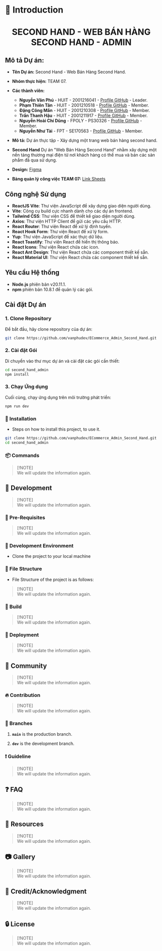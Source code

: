 # :rocket: Introduction

<div align="center">
<h1>SECOND HAND - WEB BÁN HÀNG SECOND HAND - ADMIN</h1>
</div>

## Mô tả Dự án:

-  **Tên Dự án:** Second Hand - Web Bán Hàng Second Hand.
-  **Nhóm thực hiện:** TEAM 07.
-  **Các thành viên:**

   -  **Nguyễn Văn Phú** - HUIT - 2001216041 - [Profile GitHub](https://github.com/vanphudev) - Leader.
   -  **Phạm Thiên Tân** - HUIT - 2001210518 - [Profile GitHub](https://github.com/Jotoriz) - Member.
   -  **Đặng Công Mẩn** - HUIT - 2001210308 - [Profile GitHub](https://github.com/dangman123) - Member.
   -  **Trần Thanh Hậu** - HUIT - 2001211917 - [Profile GitHub](https://github.com/tranhau2607) - Member.
   -  **Nguyễn Hoài Chí Dũng** - FPOLY - PS30326 - [Profile GitHub](https://github.com/dung17042004) - Member.
   -  **Nguyễn Như Tài** - FPT - SE170563 - [Profile GitHub](https://github.com/nhutai0403) - Member.

-  **Mô tả:** Dự án thực tập - Xây dựng một trang web bán hàng second hand.

-  **Second Hand** Dự án "Web Bán Hàng Second Hand" nhằm xây dựng một nền tảng thương mại điện tử nơi khách hàng có thể mua và bán các sản phẩm đã qua sử dụng.

-  **Design:** [Figma](https://www.figma.com/design/hQTLpDvcsf8mtLwnRKBBEi/Web-Second-Hand?node-id=500-5876&t=NKFBS6BLJXIkAj1P-1)

-  **Bảng quản lý công việc TEAM 07:** [Link Sheets](https://docs.google.com/spreadsheets/d/1TT1mn3o0eN1FpTGK-IYwTPL_HVC4D_z5ekjrMKSBhVs/edit?usp=sharing)

## Công nghệ Sử dụng

-  **ReactJS Vite**: Thư viện JavaScript để xây dựng giao diện người dùng.
-  **Vite**: Công cụ build cực nhanh dành cho các dự án frontend.
-  **Tailwind CSS**: Thư viện CSS để thiết kế giao diện người dùng.
-  **Axios**: Thư viện HTTP Client để gửi các yêu cầu HTTP.
-  **React Router**: Thư viện React để xử lý định tuyến.
-  **React Hook Form**: Thư viện React để xử lý form.
-  **Yup**: Thư viện JavaScript để xác thực dữ liệu.
-  **React Toastify**: Thư viện React để hiển thị thông báo.
-  **React Icons**: Thư viện React chứa các icon.
-  **React Ant Design**: Thư viện React chứa các component thiết kế sẵn.
-  **React Material UI**: Thư viện React chứa các component thiết kế sẵn.

## Yêu cầu Hệ thống

-  **Node.js** phiên bản v20.11.1.
-  **npm** phiên bản 10.8.1 để quản lý các gói.

## Cài đặt Dự án

### 1. Clone Repository

Để bắt đầu, hãy clone repository của dự án:

```bash
git clone https://github.com/vanphudev/ECommerce_Admin_Second_Hand.git second_hand_admin
```

### 2. Cài đặt Gói

Di chuyển vào thư mục dự án và cài đặt các gói cần thiết:

```bash
cd second_hand_admin
npm install
```

### 3. Chạy Ứng dụng

Cuối cùng, chạy ứng dụng trên môi trường phát triển:

```bash
npm run dev
```

### :electric_plug: Installation

-  Steps on how to install this project, to use it.

```bash
git clone https://github.com/vanphudev/ECommerce_Admin_Second_Hand.git second_hand_admin
cd second_hand_admin
```

### :package: Commands

> [!NOTE]\
> We will update the information again.

## :wrench: Development

> [!NOTE]\
> We will update the information again.

### :notebook: Pre-Requisites

> [!NOTE]\
> We will update the information again.

### :nut_and_bolt: Development Environment

-  Clone the project to your local machine

### :file_folder: File Structure

-  File Structure of the project is as follows:

> [!NOTE]\
> We will update the information again.

### :hammer: Build

> [!NOTE]\
> We will update the information again.

### :rocket: Deployment

> [!NOTE]\
> We will update the information again.

## :cherry_blossom: Community

> [!NOTE]\
> We will update the information again.

### :fire: Contribution

> [!NOTE]\
> We will update the information again.

### :cactus: Branches

1. **`main`** is the production branch.

2. **`dev`** is the development branch.

### :exclamation: Guideline

> [!NOTE]\
> We will update the information again.

## :question: FAQ

> [!NOTE]\
> We will update the information again.

## :page_facing_up: Resources

> [!NOTE]\
> We will update the information again.

## :camera: Gallery

> [!NOTE]\
> We will update the information again.

## :star2: Credit/Acknowledgment

> [!NOTE]\
> We will update the information again.

## :lock: License

> [!NOTE]\
> We will update the information again.
